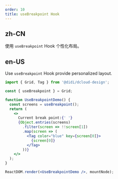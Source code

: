 ```yaml
---
order: 10
title: useBreakpoint Hook
---
```


## zh-CN

使用 `useBreakpoint` Hook 个性化布局。

## en-US

Use `useBreakpoint` Hook provide personalized layout.

```jsx
import { Grid, Tag } from '@didi/dcloud-design';

const { useBreakpoint } = Grid;

function UseBreakpointDemo() {
  const screens = useBreakpoint();
  return (
    <>
      Current break point:{' '}
      {Object.entries(screens)
        .filter(screen => !!screen[1])
        .map(screen => (
          <Tag color="blue" key={screen[0]}>
            {screen[0]}
          </Tag>
        ))}
    </>
  );
}

ReactDOM.render(<UseBreakpointDemo />, mountNode);
```

